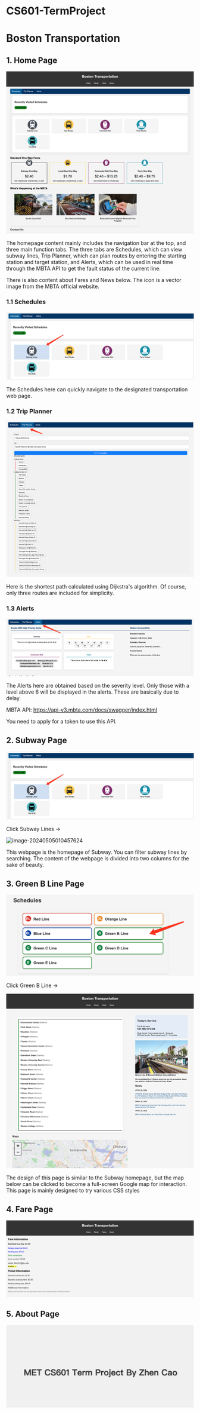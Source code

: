 # CS601-TermProject

# Boston Transportation

## 1. Home Page

![image-20240505010032411](img/1.png)

The homepage content mainly includes the navigation bar at the top, and three main function tabs. The three tabs are Schedules, which can view subway lines, Trip Planner, which can plan routes by entering the starting station and target station, and Alerts, which can be used in real time through the MBTA API to get the fault status of the current line.

There is also content about Fares and News below. The icon is a vector image from the MBTA official website.

### 1.1 Schedules

![image-20240505010022112](img/2.png)

The Schedules here can quickly navigate to the designated transportation web page.

### 1.2 Trip Planner

![image-20240505005443968](img/3.png)

Here is the shortest path calculated using Dijkstra's algorithm. Of course, only three routes are included for simplicity.

### 1.3 Alerts

![image-20240505005720804](img/4.png)

The Alerts here are obtained based on the severity level. Only those with a level above 6 will be displayed in the alerts. These are basically due to delay.

MBTA API: https://api-v3.mbta.com/docs/swagger/index.html

You need to apply for a token to use this API.

## 2. Subway Page

![image-20240505010420124](img/5.png)

Click Subway Lines ->

![image-20240505010457624](img/6.png)

This webpage is the homepage of Subway. You can filter subway lines by searching. The content of the webpage is divided into two columns for the sake of beauty.

## 3. Green B Line Page

![image-20240505010726691](img/7.png)

Click Green B Line ->

![image-20240505010758575](img/8.png)

The design of this page is similar to the Subway homepage, but the map below can be clicked to become a full-screen Google map for interaction. This page is mainly designed to try various CSS styles

## 4. Fare Page

![image-20240505011027087](img/9.png)

## 5. About Page

![image-20240505011057071](img/10.png)

